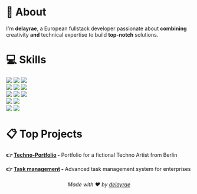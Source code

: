 <div>
  <h1>👋 About</h1>
  <p>
    I'm <b>delayrae</b>, a European fullstack developer passionate about <b>combining</b>
    <br /> 
    creativity <b>and</b> technical expertise to build <b>top-notch</b> solutions.
  </p>
</div>

<div>
  <h1>💻 Skills</h1>
  <p>
    <!-- HTML, CSS, TAILWIND -->
    <a href="https://en.wikipedia.org/wiki/HTML"><img src="https://img.shields.io/badge/html5-%23E34F26.svg?style=for-the-badge&logo=html5&logoColor=white"/></a>
    <a href="https://en.wikipedia.org/wiki/CSS"><img src="https://img.shields.io/badge/css3-%231572B6.svg?style=for-the-badge&logo=css3&logoColor=white"/></a>
    <a href="https://tailwindcss.com/"><img src="https://img.shields.io/badge/tailwindcss-%2338B2AC.svg?style=for-the-badge&logo=tailwind-css&logoColor=white"/></a>
    <br />
    <!-- PYTHON, JS, TS -->
    <a href="https://www.python.org/"><img src="https://img.shields.io/badge/python-3670A0?style=for-the-badge&logo=python&logoColor=ffdd54"/></a>
    <a href="https://en.wikipedia.org/wiki/JavaScript"><img src="https://img.shields.io/badge/javascript-%23323330.svg?style=for-the-badge&logo=javascript&logoColor=%23F7DF1E"/></a>
    <a href="https://www.typescriptlang.org/"><img src="https://img.shields.io/badge/typescript-%23007ACC.svg?style=for-the-badge&logo=typescript&logoColor=white" /></a>
    <br />
    <!-- REACT, NEXT, EXPRESS -->
    <a href="https://react.dev/"><img src="https://img.shields.io/badge/react-%2320232a.svg?style=for-the-badge&logo=react&logoColor=%2361DAFB"/></a>
    <a href="https://nextjs.org/"><img src="https://img.shields.io/badge/Next-black?style=for-the-badge&logo=next.js&logoColor=white"/></a>
    <a href="https://expressjs.com/"><img src="https://img.shields.io/badge/express.js-%23404d59.svg?style=for-the-badge&logo=express&logoColor=%2361DAFB"/></a>
    <br />
    <!-- APPWRITE, MONGODB -->
    <a href="https://appwrite.io/"><img src="https://img.shields.io/badge/Appwrite-%23FD366E.svg?style=for-the-badge&logo=appwrite&logoColor=white"/></a>
    <a href="https://www.mongodb.com/"><img src="https://img.shields.io/badge/MongoDB-%234ea94b.svg?style=for-the-badge&logo=mongodb&logoColor=white"/></a>
    <br />
    <!-- DOCKER, NGINX -->
    <a href="https://www.docker.com/"><img src="https://img.shields.io/badge/docker-%230db7ed.svg?style=for-the-badge&logo=docker&logoColor=white" /></a>
    <a href="https://nginx.org/en/"><img src="https://img.shields.io/badge/nginx-%23009639.svg?style=for-the-badge&logo=nginx&logoColor=white"/></a>
  </p>
</div>

<div>
  <h1>📋 Top Projects</h1>
  <p>
      <span>
        <p><b>👉 <a href="https://github.com/delayrae/techno-portfolio">Techno-Portfolio</a> - </b> Portfolio for a fictional Techno Artist from Berlin</p>
      </span>
      <span>
        <p><b>👉 <a href="https://github.com/delayrae/taskmanagement">Task management</a> - </b> Advanced task management system for enterprises</p>
      </span>
  </p>
</div>

<div align="center">
  <h6>Made with ❤️ by <a href="https://github.com/delayrae">delayrae</a></h6>
</div>
